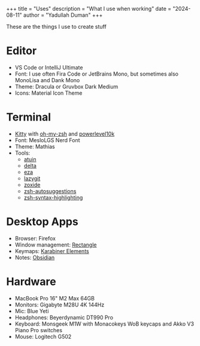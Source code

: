 +++
title = "Uses"
description = "What I use when working"
date = "2024-08-11"
author = "Yadullah Duman"
+++

These are the things I use to create stuff

# Editor

- VS Code or IntelliJ Ultimate
- Font: I use often Fira Code or JetBrains Mono, but sometimes also MonoLisa and Dank Mono
- Theme: Dracula or Gruvbox Dark Medium
- Icons: Material Icon Theme

# Terminal

- [Kitty](https://sw.kovidgoyal.net/kitty/) with [oh-my-zsh](https://ohmyz.sh/) and [powerlevel10k](https://github.com/romkatv/powerlevel10k)
- Font: MesloLGS Nerd Font
- Theme: Mathias
- Tools: 
  - [atuin](https://github.com/atuinsh/atuin)
  - [delta](https://github.com/dandavison/delta)
  - [eza](https://github.com/eza-community/eza)
  - [lazygit](https://github.com/jesseduffield/lazygit)
  - [zoxide](https://github.com/ajeetdsouza/zoxide)
  - [zsh-autosuggestions](https://github.com/zsh-users/zsh-autosuggestions)
  - [zsh-syntax-highlighting](https://github.com/zsh-users/zsh-syntax-highlighting)

# Desktop Apps

- Browser: Firefox
- Window management: [Rectangle](https://rectangleapp.com/)
- Keymaps: [Karabiner Elements](https://karabiner-elements.pqrs.org/)
- Notes: [Obsidian](https://obsidian.md/)

# Hardware

- MacBook Pro 16" M2 Max 64GB
- Monitors: Gigabyte M28U 4K 144Hz
- Mic: Blue Yeti
- Headphones: Beyerdynamic DT990 Pro
- Keyboard: Monsgeek M1W with Monacokeys WoB keycaps and Akko V3 Piano Pro switches
- Mouse: Logitech G502